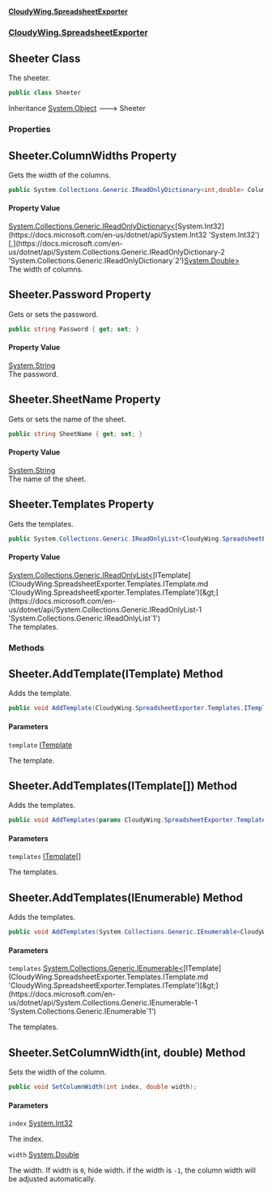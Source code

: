 #### [CloudyWing.SpreadsheetExporter](index.md 'index')
### [CloudyWing.SpreadsheetExporter](CloudyWing.SpreadsheetExporter.md 'CloudyWing.SpreadsheetExporter')

## Sheeter Class

The sheeter.

```csharp
public class Sheeter
```

Inheritance [System.Object](https://docs.microsoft.com/en-us/dotnet/api/System.Object 'System.Object') &#129106; Sheeter
### Properties

<a name='CloudyWing.SpreadsheetExporter.Sheeter.ColumnWidths'></a>

## Sheeter.ColumnWidths Property

Gets the width of the columns.

```csharp
public System.Collections.Generic.IReadOnlyDictionary<int,double> ColumnWidths { get; }
```

#### Property Value
[System.Collections.Generic.IReadOnlyDictionary&lt;](https://docs.microsoft.com/en-us/dotnet/api/System.Collections.Generic.IReadOnlyDictionary-2 'System.Collections.Generic.IReadOnlyDictionary`2')[System.Int32](https://docs.microsoft.com/en-us/dotnet/api/System.Int32 'System.Int32')[,](https://docs.microsoft.com/en-us/dotnet/api/System.Collections.Generic.IReadOnlyDictionary-2 'System.Collections.Generic.IReadOnlyDictionary`2')[System.Double](https://docs.microsoft.com/en-us/dotnet/api/System.Double 'System.Double')[&gt;](https://docs.microsoft.com/en-us/dotnet/api/System.Collections.Generic.IReadOnlyDictionary-2 'System.Collections.Generic.IReadOnlyDictionary`2')  
The width of columns.

<a name='CloudyWing.SpreadsheetExporter.Sheeter.Password'></a>

## Sheeter.Password Property

Gets or sets the password.

```csharp
public string Password { get; set; }
```

#### Property Value
[System.String](https://docs.microsoft.com/en-us/dotnet/api/System.String 'System.String')  
The password.

<a name='CloudyWing.SpreadsheetExporter.Sheeter.SheetName'></a>

## Sheeter.SheetName Property

Gets or sets the name of the sheet.

```csharp
public string SheetName { get; set; }
```

#### Property Value
[System.String](https://docs.microsoft.com/en-us/dotnet/api/System.String 'System.String')  
The name of the sheet.

<a name='CloudyWing.SpreadsheetExporter.Sheeter.Templates'></a>

## Sheeter.Templates Property

Gets the templates.

```csharp
public System.Collections.Generic.IReadOnlyList<CloudyWing.SpreadsheetExporter.Templates.ITemplate> Templates { get; }
```

#### Property Value
[System.Collections.Generic.IReadOnlyList&lt;](https://docs.microsoft.com/en-us/dotnet/api/System.Collections.Generic.IReadOnlyList-1 'System.Collections.Generic.IReadOnlyList`1')[ITemplate](CloudyWing.SpreadsheetExporter.Templates.ITemplate.md 'CloudyWing.SpreadsheetExporter.Templates.ITemplate')[&gt;](https://docs.microsoft.com/en-us/dotnet/api/System.Collections.Generic.IReadOnlyList-1 'System.Collections.Generic.IReadOnlyList`1')  
The templates.
### Methods

<a name='CloudyWing.SpreadsheetExporter.Sheeter.AddTemplate(CloudyWing.SpreadsheetExporter.Templates.ITemplate)'></a>

## Sheeter.AddTemplate(ITemplate) Method

Adds the template.

```csharp
public void AddTemplate(CloudyWing.SpreadsheetExporter.Templates.ITemplate template);
```
#### Parameters

<a name='CloudyWing.SpreadsheetExporter.Sheeter.AddTemplate(CloudyWing.SpreadsheetExporter.Templates.ITemplate).template'></a>

`template` [ITemplate](CloudyWing.SpreadsheetExporter.Templates.ITemplate.md 'CloudyWing.SpreadsheetExporter.Templates.ITemplate')

The template.

<a name='CloudyWing.SpreadsheetExporter.Sheeter.AddTemplates(CloudyWing.SpreadsheetExporter.Templates.ITemplate[])'></a>

## Sheeter.AddTemplates(ITemplate[]) Method

Adds the templates.

```csharp
public void AddTemplates(params CloudyWing.SpreadsheetExporter.Templates.ITemplate[] templates);
```
#### Parameters

<a name='CloudyWing.SpreadsheetExporter.Sheeter.AddTemplates(CloudyWing.SpreadsheetExporter.Templates.ITemplate[]).templates'></a>

`templates` [ITemplate](CloudyWing.SpreadsheetExporter.Templates.ITemplate.md 'CloudyWing.SpreadsheetExporter.Templates.ITemplate')[[]](https://docs.microsoft.com/en-us/dotnet/api/System.Array 'System.Array')

The templates.

<a name='CloudyWing.SpreadsheetExporter.Sheeter.AddTemplates(System.Collections.Generic.IEnumerable_CloudyWing.SpreadsheetExporter.Templates.ITemplate_)'></a>

## Sheeter.AddTemplates(IEnumerable<ITemplate>) Method

Adds the templates.

```csharp
public void AddTemplates(System.Collections.Generic.IEnumerable<CloudyWing.SpreadsheetExporter.Templates.ITemplate> templates);
```
#### Parameters

<a name='CloudyWing.SpreadsheetExporter.Sheeter.AddTemplates(System.Collections.Generic.IEnumerable_CloudyWing.SpreadsheetExporter.Templates.ITemplate_).templates'></a>

`templates` [System.Collections.Generic.IEnumerable&lt;](https://docs.microsoft.com/en-us/dotnet/api/System.Collections.Generic.IEnumerable-1 'System.Collections.Generic.IEnumerable`1')[ITemplate](CloudyWing.SpreadsheetExporter.Templates.ITemplate.md 'CloudyWing.SpreadsheetExporter.Templates.ITemplate')[&gt;](https://docs.microsoft.com/en-us/dotnet/api/System.Collections.Generic.IEnumerable-1 'System.Collections.Generic.IEnumerable`1')

The templates.

<a name='CloudyWing.SpreadsheetExporter.Sheeter.SetColumnWidth(int,double)'></a>

## Sheeter.SetColumnWidth(int, double) Method

Sets the width of the column.

```csharp
public void SetColumnWidth(int index, double width);
```
#### Parameters

<a name='CloudyWing.SpreadsheetExporter.Sheeter.SetColumnWidth(int,double).index'></a>

`index` [System.Int32](https://docs.microsoft.com/en-us/dotnet/api/System.Int32 'System.Int32')

The index.

<a name='CloudyWing.SpreadsheetExporter.Sheeter.SetColumnWidth(int,double).width'></a>

`width` [System.Double](https://docs.microsoft.com/en-us/dotnet/api/System.Double 'System.Double')

The width. If width is `0`, hide width. if the width is `-1`, the column width will be adjusted automatically.